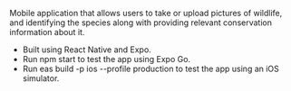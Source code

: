 Mobile application that allows users to take or upload pictures of wildlife, and identifying the species along with providing relevant conservation information about it.

* Built using React Native and Expo.
* Run npm start to test the app using Expo Go.
* Run eas build -p ios --profile production to test the app using an iOS simulator.
